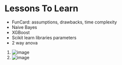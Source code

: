 # Lessons To Learn
- FunCard: assumptions, drawbacks, time complexity
- Naive Bayes
- XGBoost
- Scikit learn libraries parameters
- 2 way anova
1) ![image](https://github.com/user-attachments/assets/787bf63a-6af3-4f8d-a76d-7759bd35f6fa)
2) ![image](https://github.com/user-attachments/assets/d0f0c956-c529-43fe-b93d-cbfa2c4b5083)

